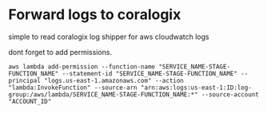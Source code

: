 # Forward logs to coralogix 

simple to read coralogix log shipper for aws cloudwatch logs

dont forget to add permissions.

```
aws lambda add-permission --function-name "SERVICE_NAME-STAGE-FUNCTION_NAME" --statement-id "SERVICE_NAME-STAGE-FUNCTION_NAME" --principal "logs.us-east-1.amazonaws.com" --action "lambda:InvokeFunction" --source-arn "arn:aws:logs:us-east-1:ID:log-group:/aws/lambda/SERVICE_NAME-STAGE-FUNCTION_NAME:*" --source-account "ACCOUNT_ID"
```
